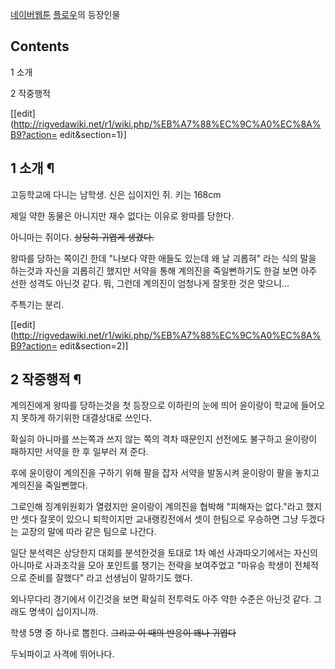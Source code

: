 [네이버](%EB%84%A4%EC%9D%B4%EB%B2%84.md)[웹툰](%EC%9B%B9%ED%88%B0.md)
[플로우](%ED%94%8C%EB%A1%9C%EC%9A%B0.md)의 등장인물

## Contents

    

1 소개

2 작중행적

[[edit](http://rigvedawiki.net/r1/wiki.php/%EB%A7%88%EC%9C%A0%EC%8A%B9?action=
edit&section=1)]

## 1 소개 ¶

  

고등학교에 다니는 남학생. 신은 십이지인 쥐. 키는 168cm

  

제일 약한 동물은 아니지만 재수 없다는 이유로 왕따를 당한다.

  

아니마는 쥐이다. <del>상당히 귀엽게 생겼다.</del>

  

왕따를 당하는 쪽이긴 한데 "나보다 약한 애들도 있는데 왜 날 괴롭혀" 라는 식의 말을 하는것과 자신을 괴롭히긴 했지만 서약을 통해 계의진을
죽일뻔하기도 한걸 보면 아주 선한 성격도 아닌것 같다. 뭐, 그런데 계의진이 엄청나게 잘못한 것은 맞으니...

  

주특기는 분리.

[[edit](http://rigvedawiki.net/r1/wiki.php/%EB%A7%88%EC%9C%A0%EC%8A%B9?action=
edit&section=2)]

## 2 작중행적 ¶

  

계의진에게 왕따를 당하는것을 첫 등장으로 이하린의 눈에 띄어 윤이랑이 학교에 들어오지 못하게 하기위한 대결상대로 쓰인다.

  

확실히 아니마를 쓰는쪽과 쓰지 않는 쪽의 격차 때문인지 선전에도 불구하고 윤이랑이 패하지만 서약을 한 후 일부러 져 준다.

  

후에 윤이랑이 계의진을 구하기 위해 팔을 잡자 서약을 발동시켜 윤이랑이 팔을 놓치고 계의진을 죽일뻔했다.

  

그로인해 징계위원회가 열렸지만 윤이랑이 계의진을 협박해 "피해자는 없다."라고 했지만 셋다 잘못이 있으니 퇴학이지만 교내랭킹전에서 셋이
한팀으로 우승하면 그냥 두겠다는 교장의 말에 따라 같은 팀으로 나간다.

  

일단 분석력은 상당한지 대회를 분석한것을 토대로 1차 예선 사과따오기에서는 자신의 아니마로 사과조각을 모아 포인트를 챙기는 전략을 보여주었고
"마유승 학생이 전체적으로 준비를 잘했다" 라고 선생님이 말하기도 했다.

  

외나무다리 경기에서 이긴것을 보면 확실히 전투력도 아주 약한 수준은 아닌것 같다. 그래도 명색이 십이지니까.

  

학생 5명 중 하나로 뽑힌다. <del>그리고 이 때의 반응이 꽤나 귀엽다</del>

  

두뇌파이고 사격에 뛰어나다.

